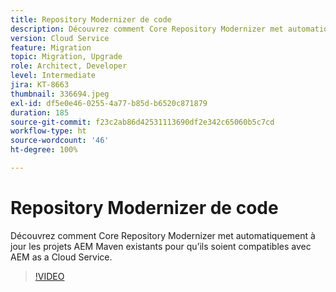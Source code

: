 ```yaml
---
title: Repository Modernizer de code
description: Découvrez comment Core Repository Modernizer met automatiquement à jour les projets AEM Maven existants pour qu’ils soient compatibles avec AEM as a Cloud Service.
version: Cloud Service
feature: Migration
topic: Migration, Upgrade
role: Architect, Developer
level: Intermediate
jira: KT-8663
thumbnail: 336694.jpeg
exl-id: df5e0e46-0255-4a77-b85d-b6520c871879
duration: 185
source-git-commit: f23c2ab86d42531113690df2e342c65060b5c7cd
workflow-type: ht
source-wordcount: '46'
ht-degree: 100%

---
```


# Repository Modernizer de code

Découvrez comment Core Repository Modernizer met automatiquement à jour les projets AEM Maven existants pour qu’ils soient compatibles avec AEM as a Cloud Service.

>[!VIDEO](https://video.tv.adobe.com/v/336694?quality=12&learn=on)
